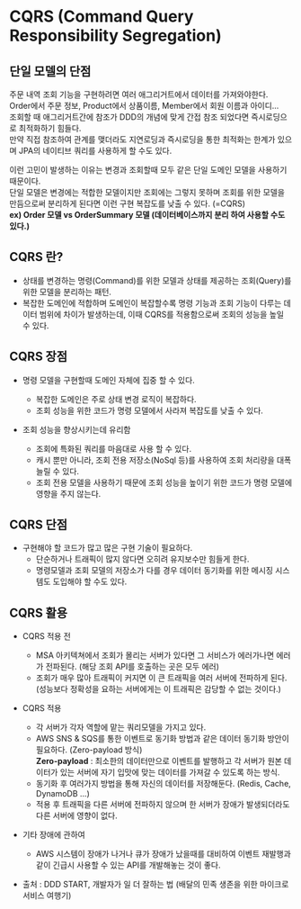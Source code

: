 # CQRS (Command Query Responsibility Segregation)

## 단일 모델의 단점
주문 내역 조회 기능을 구현하려면 여러 애그리거트에서 데이터를 가져와야한다.  
Order에서 주문 정보, Product에서 상품이름, Member에서 회원 이름과 아이디...  
조회할 때 애그리거트간에 참조가 DDD의 개념에 맞게 간접 참조 되었다면 즉시로딩으로 최적화하기 힘들다.  
만약 직접 참조하여 관계를 맺더라도 지연로딩과 즉시로딩을 통한 최적화는 한계가 있으며 JPA의 네이티브 쿼리를 사용하게 할 수도 있다.  

이런 고민이 발생하는 이유는 변경과 조회할때 모두 같은 단일 도메인 모델을 사용하기 때문이다.  
단일 모델은 변경에는 적합한 모델이지만 조회에는 그렇지 못하며 조회를 위한 모델을 만듬으로써 분리하게 된다면 이런 구현 복잡도를 낮출 수 있다. (=CQRS)  
**ex) Order 모델 vs OrderSummary 모델 (데이터베이스까지 분리 하여 사용할 수도 있다.)**

## CQRS 란?
- 상태를 변경하는 명령(Command)를 위한 모델과 상태를 제공하는 조회(Query)를 위한 모델을 분리하는 패턴.
- 복잡한 도메인에 적합하며 도메인이 복잡할수록 명령 기능과 조회 기능이 다루는 데이터 범위에 차이가 발생하는데, 
  이때 CQRS를 적용함으로써 조회의 성능을 높일 수 있다. 
   
## CQRS 장점
- 명령 모델을 구현할때 도메인 자체에 집중 할 수 있다.
    - 복잡한 도메인은 주로 상태 변경 로직이 복잡하다.
    - 조회 성능을 위한 코드가 명령 모델에서 사라져 복잡도를 낮출 수 있다.
  
- 조회 성능을 향상시키는데 유리함
    - 조회에 특화된 쿼리를 마음대로 사용 할 수 있다.
    - 캐시 뿐만 아니라, 조회 전용 저장소(NoSql 등)를 사용하여 조회 처리량을 대폭 늘릴 수 있다.  
    - 조회 전용 모델을 사용하기 때문에 조회 성능을 높이기 위한 코드가 명령 모델에 영향을 주지 않는다.
    
## CQRS 단점
- 구현해야 할 코드가 많고 많은 구현 기술이 필요하다.
    - 단순하거나 트래픽이 많지 않다면 오히려 유지보수만 힘들게 한다.
    - 명령모델과 조회 모델의 저장소가 다를 경우 데이터 동기화를 위한 메시징 시스템도 도입해야 할 수도 있다.

## CQRS 활용
- CQRS 적용 전
    - MSA 아키텍쳐에서 조회가 몰리는 서버가 있다면 그 서비스가 에러가나면 에러가 전파된다. (해당 조회 API를 호출하는 곳은 모두 에러)
    - 조회가 매우 많아 트래픽이 커지면 이 큰 트래픽을 여러 서버에 전파하게 된다.  
    (성능보다 정확성을 요하는 서버에게는 이 트래픽은 감당할 수 없는 것이다.)  
    
- CQRS 적용
    - 각 서버가 각자 역할에 맡는 쿼리모델을 가지고 있다.
    - AWS SNS & SQS를 통한 이벤트로 동기화 방법과 같은 데이터 동기화 방안이 필요하다. (Zero-payload 방식)  
    **Zero-payload** : 최소한의 데이터만으로 이벤트를 발행하고 각 서버가 원본 데이터가 있는 서버에 자기 입맛에 맞는 데이터를 가져갈 수 있도록 하는 방식.
    - 동기화 후 여러가지 방법을 통해 자신의 데이터를 저장해둔다. (Redis, Cache, DynamoDB ...) 
    - 적용 후 트래픽을 다른 서버에 전파하지 않으며 한 서버가 장애가 발생되더라도 다른 서버에 영향이 없다. 
    
- 기타 장애에 관하여
    - AWS 시스템이 장애가 나거나 큐가 장애가 났을때를 대비하여 이벤트 재발행과 같이 긴급시 사용할 수 있는 API를 개발해놓는 것이 좋다.  
    
- 출처 : DDD START, 개발자가 일 더 잘하는 법 (배달의 민족 생존을 위한 마이크로 서비스 여행기)
